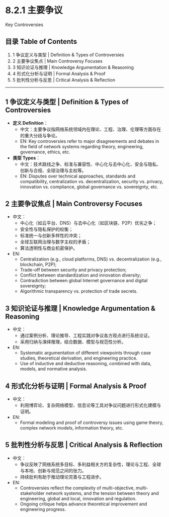 # 8.2.1 主要争议

Key Controversies

## 目录 Table of Contents

1. 1 争议定义与类型 | Definition & Types of Controversies
2. 2 主要争议焦点 | Main Controversy Focuses
3. 3 知识论证与推理 | Knowledge Argumentation & Reasoning
4. 4 形式化分析与证明 | Formal Analysis & Proof
5. 5 批判性分析与反思 | Critical Analysis & Reflection

---

## 1 争议定义与类型 | Definition & Types of Controversies

- **定义 Definition**：
  - 中文：主要争议指网络系统领域内在理论、工程、治理、伦理等方面存在的重大分歧与争论。
  - EN: Key controversies refer to major disagreements and debates in the field of network systems regarding theory, engineering, governance, ethics, etc.
- **类型 Types**：
  - 中文：技术路线之争、标准与兼容性、中心化与去中心化、安全与隐私、创新与合规、全球治理与主权等。
  - EN: Disputes over technical approaches, standards and compatibility, centralization vs. decentralization, security vs. privacy, innovation vs. compliance, global governance vs. sovereignty, etc.

## 2 主要争议焦点 | Main Controversy Focuses

- 中文：
  - 中心化（如云平台、DNS）与去中心化（如区块链、P2P）优劣之争；
  - 安全性与隐私保护的权衡；
  - 标准统一与创新多样性的冲突；
  - 全球互联网治理与数字主权的矛盾；
  - 算法透明性与商业机密保护。
- EN:
  - Centralization (e.g., cloud platforms, DNS) vs. decentralization (e.g., blockchain, P2P);
  - Trade-off between security and privacy protection;
  - Conflict between standardization and innovation diversity;
  - Contradiction between global Internet governance and digital sovereignty;
  - Algorithmic transparency vs. protection of trade secrets.

## 3 知识论证与推理 | Knowledge Argumentation & Reasoning

- 中文：
  - 通过案例分析、理论推导、工程实践对争议各方观点进行系统论证。
  - 采用归纳与演绎推理，结合数据、模型与规范性分析。
- EN:
  - Systematic argumentation of different viewpoints through case studies, theoretical derivation, and engineering practice.
  - Use of inductive and deductive reasoning, combined with data, models, and normative analysis.

## 4 形式化分析与证明 | Formal Analysis & Proof

- 中文：
  - 利用博弈论、复杂网络模型、信息论等工具对争议问题进行形式化建模与证明。
- EN:
  - Formal modeling and proof of controversy issues using game theory, complex network models, information theory, etc.

## 5 批判性分析与反思 | Critical Analysis & Reflection

- 中文：
  - 争议反映了网络系统多目标、多利益相关方的复杂性，理论与工程、全球与本地、创新与规范之间的张力。
  - 持续批判有助于推动理论完善与工程进步。
- EN:
  - Controversies reflect the complexity of multi-objective, multi-stakeholder network systems, and the tension between theory and engineering, global and local, innovation and regulation.
  - Ongoing critique helps advance theoretical improvement and engineering progress.
